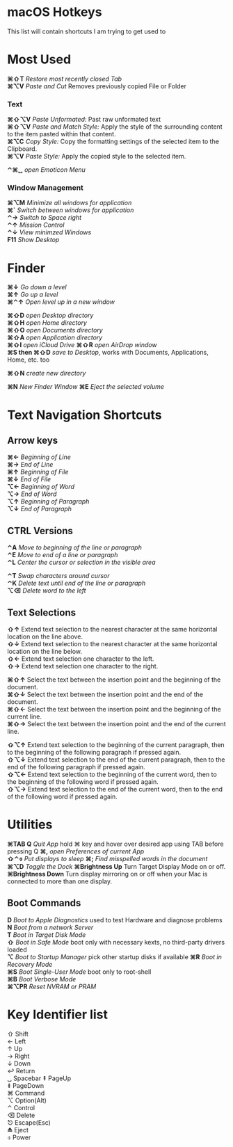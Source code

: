 # macOS Hotkeys

This list will contain shortcuts I am trying to get used to


# Most Used

**⌘⇧T**  *Restore most recently closed Tab*  
**⌘⌥V**  *Paste and Cut* Removes previously copied File or Folder


### Text

**⌘⇧⌥V**  *Paste Unformated:* Past raw unformated text  
**⌘⇧⌥V**  *Paste and Match Style:* Apply the style of the surrounding content to the item pasted within that content.  
**⌘⌥C**  *Copy Style:* Copy the formatting settings of the selected item to the Clipboard.  
**⌘⌥V**  *Paste Style:* Apply the copied style to the selected item.  

**⌃⌘␣**  *open Emoticon Menu*  



### Window Management

**⌘⌥M**  *Minimize all windows for application*  
**⌘`**  *Switch between windows for application*  
**⌃→**  *Switch to Space right*  
**⌃↑**  *Mission Control*  
**⌃↓**  *View minimzed Windows*  
**F11**  *Show Desktop*  


# Finder

**⌘↓**  *Go down a level*  
**⌘↑**  *Go up a level*  
**⌘⌃↑**   *Open level up in a new window*     

**⌘⇧D**  *open Desktop directory*  
**⌘⇧H**  *open Home directory*  
**⌘⇧O**  *open Documents directory*  
**⌘⇧A**  *open Application directory*  
**⌘⇧I**  *open iCloud Drive*
**⌘⇧R**  *open AirDrop window*  
**⌘S then ⌘⇧D**  *save to Desktop*, works with Documents, Applications, Home, etc. too  

**⌘⇧N**  *create new directory*

**⌘N**  *New Finder Window*
**⌘E**  *Eject the selected volume*  




# Text Navigation Shortcuts

## Arrow keys

**⌘←**  *Beginning of Line*  
**⌘→**  *End of Line*  
**⌘↑**  *Beginning of File*  
**⌘↓**  *End of File*  
**⌥←**  *Beginning of Word*  
**⌥→**  *End of Word*  
**⌥↑**  *Beginning of Paragraph*  
**⌥↓**  *End of Paragraph*  


## CTRL Versions

**⌃A**  *Move to beginning of the line or paragraph*  
**⌃E**  *Move to end of a line or paragraph*   
**⌃L**  *Center the cursor or selection in the visible area*  

**⌃T**  *Swap characters around cursor*  
**⌃K**  *Delete text until end of the line or paragraph*  
**⌥⌫**  *Delete word to the left*  


## Text Selections

**⇧↑**  Extend text selection to the nearest character at the same horizontal location on the line above.  
**⇧↓**  Extend text selection to the nearest character at the same horizontal location on the line below.  
**⇧←**  Extend text selection one character to the left.  
**⇧→**  Extend text selection one character to the right.  

**⌘⇧↑**  Select the text between the insertion point and the beginning of the document.  
**⌘⇧↓**  Select the text between the insertion point and the end of the document.  
**⌘⇧←**  Select the text between the insertion point and the beginning of the current line.  
**⌘⇧→**  Select the text between the insertion point and the end of the current line.  

**⇧⌥↑**  Extend text selection to the beginning of the current paragraph, then to the beginning of the following paragraph if pressed again.  
**⇧⌥↓**  Extend text selection to the end of the current paragraph, then to the end of the following paragraph if pressed again.  
**⇧⌥←**  Extend text selection to the beginning of the current word, then to the beginning of the following word if pressed again.  
**⇧⌥→**  Extend text selection to the end of the current word, then to the end of the following word if pressed again.  




# Utilities

**⌘TAB Q**  *Quit App* hold ⌘ key and hover over desired app using TAB before pressing Q
**⌘,**  *open Preferences of current App*  
**⇧⌃⌽**  *Put displays to sleep* 
**⌘;**  *Find misspelled words in the document*  
**⌘⌥D**  *Toggle the Dock*
**⌘Brightness Up** Turn Target Display Mode on or off.  
**⌘Brightness Down** Turn display mirroring on or off when your Mac is connected to more than one display.  




## Boot Commands

**D**  *Boot to Apple Diagnostics* used to test Hardware and diagnose problems  
**N**  *Boot from a network Server*  
**T**  *Boot in Target Disk Mode*  
**⇧**  *Boot in Safe Mode* boot only with necessary kexts, no third-party drivers loaded  
**⌥**  *Boot to Startup Manager* pick other startup disks if available
**⌘R**  *Boot in Recovery Mode*  
**⌘S**  *Boot Single-User Mode* boot only to root-shell  
**⌘B**  *Boot Verbose Mode*  
**⌘⌥PR**  *Reset NVRAM or PRAM*  



# Key Identifier list 
⇧ Shift  
← Left  
↑ Up  
→ Right  
↓ Down  
↩ Return  
␣ Spacebar
⇞ PageUp  
⇟ PageDown  
⌘ Command  
⌥ Option(Alt)  
⌃ Control  
⌫ Delete  
⎋ Escape(Esc)  
⏏ Eject  
⌽ Power  
